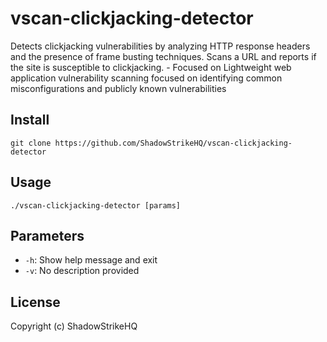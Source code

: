 # vscan-clickjacking-detector
Detects clickjacking vulnerabilities by analyzing HTTP response headers and the presence of frame busting techniques. Scans a URL and reports if the site is susceptible to clickjacking. - Focused on Lightweight web application vulnerability scanning focused on identifying common misconfigurations and publicly known vulnerabilities

## Install
`git clone https://github.com/ShadowStrikeHQ/vscan-clickjacking-detector`

## Usage
`./vscan-clickjacking-detector [params]`

## Parameters
- `-h`: Show help message and exit
- `-v`: No description provided

## License
Copyright (c) ShadowStrikeHQ
